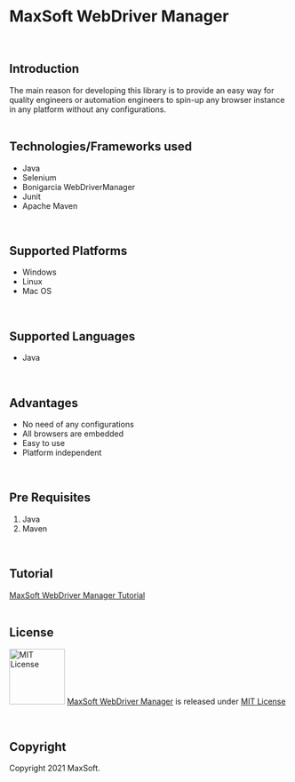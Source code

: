 # MaxSoft WebDriver Manager
<br />

## Introduction
The main reason for developing this library is to provide an easy way for quality engineers or automation engineers to spin-up any browser instance in any platform without any configurations.
<br /><br />

## Technologies/Frameworks used
- Java
- Selenium
- Bonigarcia WebDriverManager
- Junit
- Apache Maven
<br />

## Supported Platforms
- Windows
- Linux
- Mac OS
<br />

## Supported Languages
- Java
<br />

## Advantages
- No need of any configurations
- All browsers are embedded
- Easy to use
- Platform independent
<br />

## Pre Requisites
1. Java
2. Maven
<br />

## Tutorial
[MaxSoft WebDriver Manager Tutorial](https://medium.com/maxsoft-webdriver-manager/maxsoft-webdriver-manager-37cd482adab2)
<br /> <br />

## License
<img src="https://upload.wikimedia.org/wikipedia/commons/thumb/0/0b/License_icon-mit-2.svg/2000px-License_icon-mit-2.svg.png" alt="MIT License" width="100" height="100"/> [MaxSoft WebDriver Manager](https://medium.com/maxsoft-webdriver-manager) is released under [MIT License](https://opensource.org/licenses/MIT)

<br />

## Copyright
Copyright 2021 MaxSoft.
